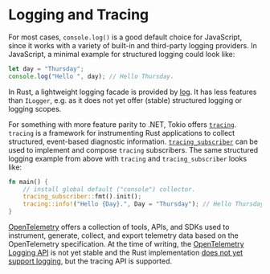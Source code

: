 # Logging and Tracing

For most cases, `console.log()` is a good
default choice for JavaScript, since it works with a variety of built-in and third-party
logging providers. In JavaScript, a minimal example for structured logging could look
like:

```js
let day = "Thursday";
console.log("Hello ", day); // Hello Thursday.
```

In Rust, a lightweight logging facade is provided by [log][log.rs]. It has less
features than `ILogger`, e.g. as it does not yet offer (stable) structured
logging or logging scopes.

For something with more feature parity to .NET, Tokio offers
[`tracing`][tracing.rs]. `tracing` is a framework for instrumenting Rust
applications to collect structured, event-based diagnostic information.
[`tracing_subscriber`][tracing-subscriber.rs] can be used to implement and
compose `tracing` subscribers. The same structured logging example from above
with `tracing` and `tracing_subscriber` looks like:

```rust
fn main() {
    // install global default ("console") collector.
    tracing_subscriber::fmt().init();
    tracing::info!("Hello {Day}.", Day = "Thursday"); // Hello Thursday.
}
```

[OpenTelemetry][opentelemetry.rs] offers a collection of tools, APIs, and SDKs
used to instrument, generate, collect, and export telemetry data based on the
OpenTelemetry specification. At the time of writing, the [OpenTelemetry Logging
API][opentelemetry-logging] is not yet stable and the Rust implementation [does
not yet support logging][opentelemetry-status.rs], but the tracing API is
supported.

[opentelemetry.rs]: https://crates.io/crates/opentelemetry
[tracing-subscriber.rs]: https://docs.rs/tracing-subscriber/latest/tracing_subscriber/
[opentelemetry-logging]: https://opentelemetry.io/docs/reference/specification/status/#logging
[opentelemetry-status.rs]: https://opentelemetry.io/docs/instrumentation/rust/#status-and-releases
[tracing.rs]: https://crates.io/crates/tracing
[log.rs]: https://crates.io/crates/log

